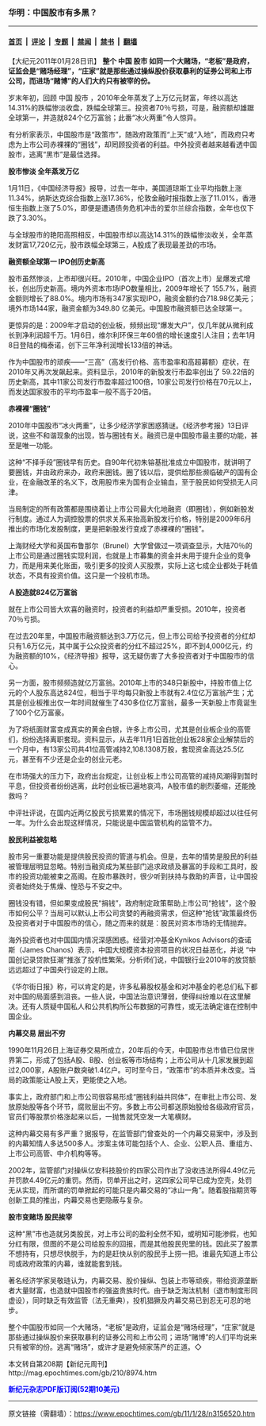 ### 华明：中国股市有多黑？

---

#### [首页](../../../..?n3156520) &nbsp;|&nbsp; [评论](../../../../../epoch-comment?n3156520) &nbsp;|&nbsp; [专题](../../../../../epoch-special?n3156520) &nbsp;|&nbsp; [禁闻](../../../../../epoch-news?n3156520) &nbsp;|&nbsp; [禁书](../../../../../books?n3156520) &nbsp;|&nbsp; [翻墙](https://github.com/gfw-breaker/nogfw/blob/master/README.md?n3156520)


<div class="post_content" id="artbody" itemprop="articleBody">
 <!-- article content begin -->
 <p>
  【大纪元2011年01月28日讯】
  <b>
   整个
   <ok href="https://www.epochtimes.com/gb/tag/%E4%B8%AD%E5%9B%BD.html">
    中国
   </ok>
   <ok href="https://www.epochtimes.com/gb/tag/%E8%82%A1%E5%B8%82.html">
    股市
   </ok>
   如同一个大赌场，“老板”是政府，证监会是“赌场经理”，“庄家”就是那些通过操纵股价获取暴利的证券公司和上市公司，而进场“赌博”的人们大约只有被宰的份。
  </b>
 </p>
 <p>
  岁末年初，回顾
  <ok href="https://www.epochtimes.com/gb/tag/%E4%B8%AD%E5%9B%BD.html">
   中国
  </ok>
  <ok href="https://www.epochtimes.com/gb/tag/%E8%82%A1%E5%B8%82.html">
   股市
  </ok>
  ，2010年全年蒸发了上万亿元财富，年终以高达14.31%的跌幅惨淡收盘，跌幅全球第三。投资者70％亏损，可是，融资额却雄踞全球第一，并造就824个亿万富翁；此番“冰火两重”令人惊异。
 </p>
 <p>
  有分析家表示，中国股市是“政策市”，随政府政策而“上天”或“入地”，而政府只考虑为上市公司赤裸裸的“圈钱”，却罔顾投资者的利益。中外投资者越来越看透中国股市，逃离“黑市”是最佳选择。
 </p>
 <p>
  <b>
   股市惨淡 全年蒸发万亿
  </b>
 </p>
 <p>
  1月11日，《中国经济导报》报导，过去一年中，美国道琼斯工业平均指数上涨11.34%，纳斯达克综合指数上涨17.36%，伦敦金融时报指数上涨了11.01%，香港恒生指数上涨了5.0%，即便是遭遇债务危机冲击的爱尔兰综合指数，全年也仅下跌了3.30%。
 </p>
 <p>
  与全球股市的艳阳高照相反，中国股市却以高达14.31%的跌幅惨淡收关，全年蒸发财富17,720亿元，股市跌幅全球第三，A股成了表现最差劲的市场。
 </p>
 <p>
  <b>
   融资额全球第一 IPO创历史新高
  </b>
 </p>
 <p>
  股市虽然惨淡，上市却很兴旺。2010年，中国企业IPO（首次上市）呈爆发式增长，创出历史新高。境内外资本市场IPO数量相比，2009年增长了 155.7%，融资金额则增长了88.0%。境内市场有347家实现IPO，融资金额约合718.98亿美元；境外市场144家，融资金额为349.80 亿美元。中国股市融资额已达全球第一。
 </p>
 <p>
  更惊异的是：2009年才启动的创业板，频频出现“爆发大户”，仅几年就从微利成长到净利润超千万。1月6日，维尔利环保三年60倍的增长速度引人注目；去年1月8日登陆的梅泰诺，创下三年净利润增长133倍的神话。
 </p>
 <p>
  作为中国股市的顽疾——“三高”（高发行价格、高市盈率和高超募额）症状，在2010年又再次发飙起来。资料显示，2010年的新股发行市盈率创出了 59.22倍的历史新高，其中11家公司发行市盈率超过100倍，10家公司发行价格在70元以上，而发达国家股市的平均市盈率一般不高于20倍。
 </p>
 <p>
  <b>
   赤裸裸“圈钱”
  </b>
 </p>
 <p>
  2010年中国股市“冰火两重”，让多少经济学家困惑猜谜。《经济参考报》13日评说，这些不和谐现象的出现，皆与圈钱有关。融资已是中国股市最主要的功能，甚至是唯一功能。
 </p>
 <p>
  这种“不择手段”圈钱早有历史。自90年代初朱镕基批准成立中国股市，就讲明了要圈钱，并由政府来办，政府来圈钱。圈了钱以后，提供给那些濒临破产的国有企业，在金融改革的名义下，改用股市来为国有企业输血，至于股民如何受损无人问津。
 </p>
 <p>
  当局制定的所有政策都是围绕着让上市公司最大化地融资（即圈钱），例如新股发行制度。通过人为调控股票的供求关系来抬高新股发行价格，特别是2009年6月推出的市场化发股制度，更是把新股发行变成了赤裸裸的“圈钱”。
 </p>
 <p>
  上海财经大学和英国布鲁那尔（Brunel）大学曾做过一项调查显示，大陆70％的上市公司是通过圈钱实现利润，也就是上市募集的资金并未用于提升企业的竞争力，而是用来美化账面，吸引更多的投资人买股票，实际上这七成企业都处于耗值状态，不具有投资价值。这只是一个投机市场。
 </p>
 <p>
  <b>
   Ａ股造就824亿万富翁
  </b>
 </p>
 <p>
  就在上市公司皆大欢喜的融资时，投资者的利益却严重受损。2010年，投资者70％亏损。
 </p>
 <p>
  在过去20年里，中国股市融资额达到3.7万亿元，但上市公司给予投资者的分红却只有1.6万亿元，其中属于公众投资者的分红不超过25%，即不到4,000亿元，约为融资额的10%，《经济导报》报导，这无疑伤害了大多投资者对于中国股市的信心。
 </p>
 <p>
  另一方面，股市频频造就亿万富翁。2010年上市的348只新股中，持股市值上亿元的个人股东高达824位，相当于平均每只新股上市就有2.4位亿万富翁产生；尤其是创业板推出仅一年时间就催生了430多位亿万富翁，最多一天新股上市竟诞生了100个亿万富豪。
 </p>
 <p>
  为了将纸面财富变成真实的黄金白银，许多上市公司，尤其是创业板企业的高管们，纷纷选择离职套现。资料显示，从去年11月1日首批创业板28家企业解禁后的一个月中，有13家公司共41位高管减持2,108.1308万股，套现资金高达25.5亿元，甚至有不少还是企业的创业元老。
 </p>
 <p>
  在市场强大的压力下，政府出台规定，让创业板上市公司高管的减持风潮得到暂时平息，但投资者纷纷逃离，此时创业板已遍地哀鸿，A股市值的剧烈萎缩，还能挽救吗？
 </p>
 <p>
  中评社评说，在国内近两亿股民亏损累累的情况下，市场圈钱规模却超过以往任何一年。为什么会出现这样情况，只能说是中国监管机构的监管不力。
 </p>
 <p>
  <b>
   股民利益被忽略
  </b>
 </p>
 <p>
  股市另一重要功能是提供股民投资的管道与机会。但是，去年的情势是股民的利益被管理层明显忽略。特别当融资成为某些部门追求政绩及暴富的手段和工具时，股市的投资功能被束之高阁。在股市暴跌时，很少听到扶持与救助的声音，让中国投资者始终处于焦燥、惶恐与不安之中。
 </p>
 <p>
  圈钱没有错，但如果变成股民“捐钱”，政府制定政策帮助上市公司“抢钱”，这个股市如何公平？当局可以默认上市公司贪婪的再融资需求，但这种“抢钱”政策最终伤及投资者对于中国股市的信心，随之而来的就是：股民对资本市场的无情抛弃。
 </p>
 <p>
  海外投资者也对中国国内情况深感困惑。经营对冲基金Kynikos Advisors的查诺斯（James Chanos）表示，中国大规模资本投资项目的状况日益恶化，并说 “中国创记录贷款狂潮”推涨了投机性繁荣。分析师们说，中国银行业2010年的放贷额远远超过了中国央行设定的上限。
 </p>
 <p>
  《华尔街日报》称，可以肯定的是，许多私募股权基金和对冲基金的老总们私下都对中国的局面感到沮丧。一些人说，中国法治意识薄弱，使得纠纷难以在这里解决。还有人质疑中国私人和公共机构所公布数据的可靠性，或无法确定谁在控制中国企业。
 </p>
 <p>
  <b>
   内幕交易 层出不穷
  </b>
 </p>
 <p>
  1990年11月26日上海证券交易所成立，20年后的今天，中国股市总市值已位居世界第二，形成了包括A股、B股、创业板等市场结构；上市公司从十几家发展到超过2,000家，A股账户数突破1.4亿户。可时至今日，“政策市”的本质并未改变。当局的政策能让A股上天，更能使之入地。
 </p>
 <p>
  事实上，政府部门和上市公司很容易形成“圈钱利益共同体”，在审批上市公司、发放原始股等各个环节，腐败层出不穷。多数上市公司都送原始股给各级政府官员，官员们等股票价格涨起来以后，一抛售就凭空发一大笔横财。
 </p>
 <p>
  这种内幕交易有多严重？据报导，在监管部门曾查处的一个内幕交易案中，涉及到的内幕知情人多达500多人。涉案主体可能包括个人、企业、公职人员、重组方、上市公司高管、中介机构等等。
 </p>
 <p>
  2002年，监管部门对操纵亿安科技股价的四家公司作出了没收违法所得4.49亿元并罚款4.49亿元的重罚。然而，罚单开出之时，这四家公司早已成为空壳，处罚无从实现，而所谓的罚单掀起的可能只是内幕交易的“冰山一角”。随着股指期货等创新工具的推出，内幕交易也更隐蔽与复杂。
 </p>
 <p>
  <b>
   股市变赌场 股民挨宰
  </b>
 </p>
 <p>
  这种“黑”市也造就另类股民，对上市公司的盈利全然不知，或明知可能渗假，也知分红有限，但图的不是公司给股东的回报，而是其他股民兜里的钱。因此买了股票不想持有，只想尽快脱手，为的是赶快从别的股民手上捞一把。谁最先知道上市公司或政府政策的内幕，谁就能套到钱。
 </p>
 <p>
  著名经济学家吴敬琏认为，内幕交易、股价操纵、包装上市等顽疾，带给资源垄断者大量财富，也造就中国股市的强盗贵族时代。由于缺乏淘汰机制（退市制度形同虚设），同时缺乏有效监管（法无重典），投机猖獗及内幕交易已到忍无可忍的地步。
 </p>
 <p>
  整个中国股市如同一个大赌场，“老板”是政府，证监会是“赌场经理”，“庄家”就是那些通过操纵股价来获取暴利的证券公司和上市公司；进场“赌博”的人们平均说来只有被宰的份。逃离“赌场”，或许才是避免倾家荡产的正道。◇
 </p>
 <p>
  本文转自第208期【新纪元周刊】
  <br/>
  <ok href=" http://mag.epochtimes.com/gb/210/8974.htm " target="_blank">
   http://mag.epochtimes.com/gb/210/8974.htm
  </ok>
 </p>
 <p>
  <ok href="http://mag.epochtimes.com/pdfmag/home.html">
   <font color="blue">
    <b>
     新纪元杂志PDF版订阅(52期10美元)
    </b>
   </font>
  </ok>
 </p>
 <!-- article content end -->
 <div id="below_article_ad">
 </div>
</div>


---

原文链接（需翻墙）：https://www.epochtimes.com/gb/11/1/28/n3156520.htm